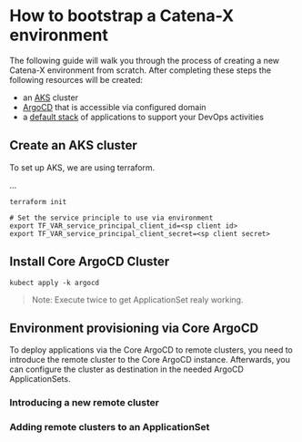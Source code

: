 # How to bootstrap a Catena-X environment

The following guide will walk you through the process of creating a new Catena-X environment from scratch.
After completing these steps the following resources will be created:

- an [AKS](https://azure.microsoft.com/en-gb/services/kubernetes-service/#overview) cluster
- [ArgoCD](https://argoproj.github.io/cd/) that is accessible via configured domain
- a [default stack](./apps) of applications to support your DevOps activities 


## Create an AKS cluster 

To set up AKS, we are using terraform.

...

```shell
terraform init

# Set the service principle to use via environment
export TF_VAR_service_principal_client_id=<sp client id>
export TF_VAR_service_principal_client_secret=<sp client secret>
```


## Install Core ArgoCD Cluster

`kubect apply -k argocd`
> Note: Execute twice to get ApplicationSet realy working.


## Environment provisioning via Core ArgoCD

To deploy applications via the Core ArgoCD to remote clusters, you need to introduce the remote cluster to the
Core ArgoCD instance. Afterwards, you can configure the cluster as destination in the needed ArgoCD ApplicationSets.

### Introducing a new remote cluster

### Adding remote clusters to an ApplicationSet